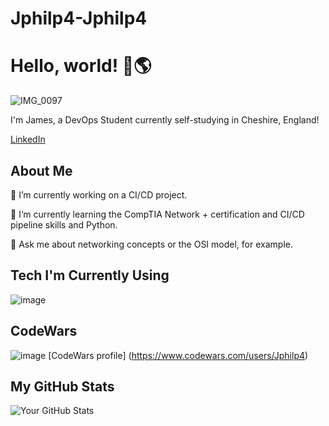 # Jphilp4-Jphilp4
# Hello, world! 👋🌎

![IMG_0097](https://github.com/user-attachments/assets/2b61550b-777a-4b9a-8e1a-2815a5d9ba65)


I'm James, a DevOps Student currently self-studying in Cheshire, England!

[LinkedIn](https://www.linkedin.com/in/james-phillips-028141308/)

About Me
---
🔭 I’m currently working on a CI/CD project. 

🌱 I’m currently learning the CompTIA Network + certification and CI/CD pipeline skills and Python. 

💬 Ask me about networking concepts or the OSI model, for example.

## Tech I'm Currently Using
![image](https://github.com/user-attachments/assets/355dc4ff-ee08-4af6-853a-41e00f7776c3)

## CodeWars
![image](https://github.com/user-attachments/assets/5a2237a6-2438-4bb9-8fe3-c84b33d20e79)
[CodeWars profile] (https://www.codewars.com/users/Jphilp4)


## My GitHub Stats
![Your GitHub Stats](https://github-readme-stats.vercel.app/api?username=Jphilp4&show_icons=true&theme=default)

